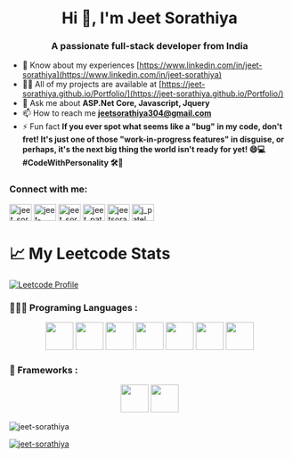 <h1 align="center">Hi 👋, I'm Jeet Sorathiya</h1>
<h3 align="center">A passionate full-stack developer from India</h3>

- 📄 Know about my experiences [https://www.linkedin.com/in/jeet-sorathiya](https://www.linkedin.com/in/jeet-sorathiya)
- 👨‍💻 All of my projects are available at [https://jeet-sorathiya.github.io/Portfolio/](https://jeet-sorathiya.github.io/Portfolio/)
- 💬 Ask me about **ASP.Net Core, Javascript, Jquery**
-  📫 How to reach me **jeetsorathiya304@gmail.com**
- ⚡ Fun fact **If you ever spot what seems like a "bug" in my code, don't fret! It's just one of those "work-in-progress features" in disguise, or perhaps, it's the next big thing the world isn't ready for yet! 😄💻 #CodeWithPersonality 🛠️🚀**


<h3 align="left">Connect with me:</h3>
<p align="left">
<a href="https://twitter.com/jeet_sorathiya_" target="blank"><img align="center" src="https://raw.githubusercontent.com/rahuldkjain/github-profile-readme-generator/master/src/images/icons/Social/twitter.svg" alt="jeet_sorathiya_" height="30" width="40" /></a>
<a href="https://linkedin.com/in/jeet-sorathiya" target="blank"><img align="center" src="https://raw.githubusercontent.com/rahuldkjain/github-profile-readme-generator/master/src/images/icons/Social/linked-in-alt.svg" alt="jeet-sorathiya" height="30" width="40" /></a>
<a href="https://instagram.com/jeet_sorathiya_" target="blank"><img align="center" src="https://raw.githubusercontent.com/rahuldkjain/github-profile-readme-generator/master/src/images/icons/Social/instagram.svg" alt="jeet_sorathiya_" height="30" width="40" /></a>
<a href="https://www.codechef.com/users/jeet_patel_01" target="blank"><img align="center" src="https://cdn.jsdelivr.net/npm/simple-icons@3.1.0/icons/codechef.svg" alt="jeet_patel_01" height="30" width="40" /></a>
<a href="https://codeforces.com/profile/jeetsorathiya304" target="blank"><img align="center" src="https://raw.githubusercontent.com/rahuldkjain/github-profile-readme-generator/master/src/images/icons/Social/codeforces.svg" alt="jeetsorathiya304" height="30" width="40" /></a>
<a href="https://www.leetcode.com/j_patel" target="blank"><img align="center" src="https://raw.githubusercontent.com/rahuldkjain/github-profile-readme-generator/master/src/images/icons/Social/leet-code.svg" alt="j_patel" height="30" width="40" /></a>
</p>

# 📈 My Leetcode Stats

[![Leetcode Profile](https://leetcard.jacoblin.cool/j_patel?hide=ranking)](https://leetcode.com/j_patel/)

### 👨🏻‍💻 Programing Languages :

<div align="center">
<code><img src="https://cdn.jsdelivr.net/npm/programming-languages-logos/src/c/c.png" height="50"></code>
<code><img src="https://cdn.jsdelivr.net/npm/programming-languages-logos/src/cpp/cpp.png" height="50"></code>
<code><img src="https://cdn.jsdelivr.net/npm/programming-languages-logos/src/csharp/csharp.png" height="50"></code>
<code><img src="https://cdn.jsdelivr.net/npm/programming-languages-logos/src/java/java.png" height="50"></code>
<code><img src="https://cdn.jsdelivr.net/npm/programming-languages-logos/src/html/html.png" height="50"></code>
<code><img src="https://cdn.jsdelivr.net/npm/programming-languages-logos/src/css/css.png" height="50"></code>
<code><img src="https://cdn.jsdelivr.net/npm/programming-languages-logos/src/javascript/javascript.png" height="50"></code>
</div>

### 🚀 Frameworks :

<div align="center">
<code><img src="https://img.shields.io/badge/Bootstrap-563D7C?style=for-the-badge&logo=bootstrap&logoColor=white" height="50"></code>
<code><img src="https://img.shields.io/badge/.NET-512BD4?style=for-the-badge&logo=dotnet&logoColor=white" height="50"></code>
</div>

<p align="left"> <img src="https://komarev.com/ghpvc/?username=jeet-sorathiya&label=Profile%20views&color=0e75b6&style=flat" alt="jeet-sorathiya" /> </p>

<p align="left"> <a href="https://github.com/ryo-ma/github-profile-trophy"><img src="https://github-profile-trophy.vercel.app/?username=jeet-sorathiya" alt="jeet-sorathiya" /></a> </p>
